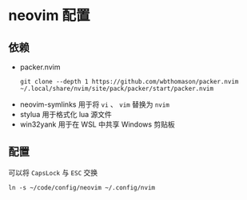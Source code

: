 # neovim 配置

## 依赖

- packer.nvim
  ```shell
  git clone --depth 1 https://github.com/wbthomason/packer.nvim ~/.local/share/nvim/site/pack/packer/start/packer.nvim
  ```
- neovim-symlinks
  用于将 `vi` 、 `vim` 替换为 `nvim`
- stylua
  用于格式化 lua 源文件
- win32yank
  用于在 WSL 中共享 Windows 剪贴板

## 配置

可以将 `CapsLock` 与 `ESC` 交换

```shell
ln -s ~/code/config/neovim ~/.config/nvim
```

